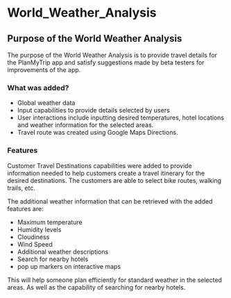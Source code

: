 # World_Weather_Analysis

## Purpose of the World Weather Analysis

The purpose of the World Weather Analysis is to provide travel details for the PlanMyTrip app and satisfy suggestions made by beta testers for improvements of the app. 

### What was added? 
 - Global weather data
 - Input capabilities to provide details selected by users
 - User interactions include inputting desired temperatures, hotel locations and weather information for the selected areas. 
 - Travel route was created using Google Maps Directions. 

### Features 
Customer Travel Destinations capabilities were added to provide information needed to help customers create a travel itinerary for the desired destinations. The customers are able to select bike routes, walking trails, etc. 

The additional weather information that can be retrieved with the added features are:
- Maximum temperature
- Humidity levels
- Cloudiness 
- Wind Speed 
- Additional weather descriptions 
- Search for nearby hotels
- pop up markers on interactive maps

This will help someone plan efficiently for standard weather in the selected areas. As well as the capability of searching for nearby hotels. 
